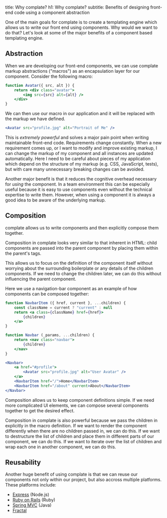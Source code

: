 title: Why complate?
h1: Why complate?
subtitle: Benefits of designing front-end code using a component abstraction

One of the main goals for complate is to create a templating engine which
allows us to write our front end using components. Why would we want to do
that? Let's look at some of the major benefits of a component based templating
engine.

Abstraction
-----------

When we are developing our front-end components, we can use complate markup
abstractions ("macros") as an encapsulation layer for our component. Consider
the following macro:

```jsx
function Avatar({ src, alt }) {
    return <div class="avatar">
        <img src={src} alt={alt} />
    </div>
}
```

We can then use our macro in our application and it will be replaced with the
markup we have defined.

```jsx
<Avatar src="profile.jpg" alt="Portrait of Me" />
```

This is _extremely powerful_ and solves a major pain point when writing
maintainable front-end code. Requirements change constantly. When a new
requirement comes up, or I want to modify and improve existing markup, I can
change the markup of my component and all instances are updated automatically.
Here I need to be careful about pieces of my application which depend on the
structure of my markup (e.g. CSS, JavaScript, tests), but with care many
unnecessary breaking changes can be avoided.

Another major benefit is that it reduces the cognitive overhead necessary for
_using_ the component. In a team environment this can be especially useful
because it is easy to use components even without the technical expertise to
write them. However, when using a component it is always a good idea to be
aware of the underlying markup.


Composition
-----------

complate allows us to write components and then explicitly compose them
together.

Composition in complate looks very similar to that
inherent in HTML: child components are passed into the parent component
by placing them within the parent's tags.

This allows us to focus on the definition of the component itself without
worrying about the surrounding boilerplate or any details of the children
components. If we need to change the children later, we can do this without
influencing the parent component.

Here we use a navigation-bar component as an example of how components can be
composed together:

```jsx
function NavbarItem ({ href, current }, ...children) {
    const className = current ? "current" : null
    return <a class={className} href={href}>
        {children}
    </a>
}

function Navbar (_params, ...children) {
    return <nav class="navbar">
        {children}
    </nav>
}

<Navbar>
    <a href="#profile">
        <Avatar src="profile.jpg" alt="User Avatar" />
    </a>
    <NavbarItem href="/">Home</NavbarItem>
    <NavbarItem href="/about" current>About</NavbarItem>
</Navbar>
```

Composition allows us to keep component definitions simple. If we need more
complicated UI elements, we can compose several components together to get
the desired effect.

Composition in complate is also powerful because we pass the children in
explicitly in the macro definition. If we want to render the component
differently when there are no children passed in, we can do this. If we
want to destructure the list of children and place them in different parts
of our component, we can do this. If we want to iterate over the list of
children and wrap each one in another component, we can do this.


Reusability
-----------

Another huge benefit of using complate is that we can reuse our components
not only within our project, but also accross multiple platforms. These platforms
include:

* [Express](https://github.com/complate/complate-express) (Node.js)
* [Ruby on Rails](https://github.com/complate/complate-ruby) (Ruby)
* [Spring MVC](https://github.com/complate/complate-spring-mvc) (Java)
* [Fractal](https://github.com/complate/complate-fractal)
